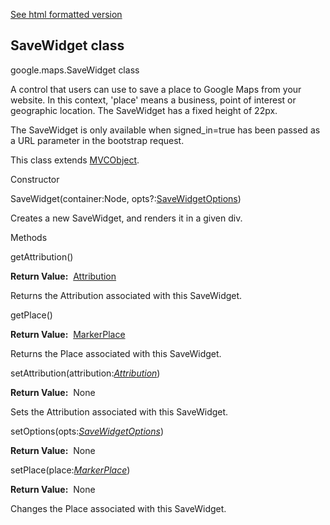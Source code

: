 [See html formatted version](https://huasofoundries.github.io/google-maps-documentation/SaveWidget.html)


SaveWidget class
----------------

google.maps.SaveWidget class

A control that users can use to save a place to Google Maps from your website. In this context, 'place' means a business, point of interest or geographic location. The SaveWidget has a fixed height of 22px.

The SaveWidget is only available when signed\_in=true has been passed as a URL parameter in the bootstrap request.

This class extends [MVCObject](https://github.com/amenadiel/google-maps-documentation/blob/master/docs/MVCObject.md).

Constructor

SaveWidget(container:Node, opts?:[SaveWidgetOptions](https://github.com/amenadiel/google-maps-documentation/blob/master/docs/SaveWidgetOptions.md))

Creates a new SaveWidget, and renders it in a given div.

Methods

getAttribution()

**Return Value:**  [Attribution](https://github.com/amenadiel/google-maps-documentation/blob/master/docs/Attribution.md)

Returns the Attribution associated with this SaveWidget.

getPlace()

**Return Value:**  [MarkerPlace](https://github.com/amenadiel/google-maps-documentation/blob/master/docs/MarkerPlace.md)

Returns the Place associated with this SaveWidget.

setAttribution(attribution:[_Attribution_](https://github.com/amenadiel/google-maps-documentation/blob/master/docs/Attribution.md))

**Return Value:**  None

Sets the Attribution associated with this SaveWidget.

setOptions(opts:[_SaveWidgetOptions_](https://github.com/amenadiel/google-maps-documentation/blob/master/docs/SaveWidgetOptions.md))

**Return Value:**  None

setPlace(place:[_MarkerPlace_](https://github.com/amenadiel/google-maps-documentation/blob/master/docs/MarkerPlace.md))

**Return Value:**  None

Changes the Place associated with this SaveWidget.